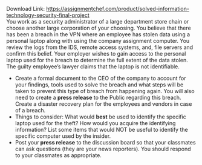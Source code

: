 Download Link: https://assignmentchef.com/product/solved-information-technology-security-final-project
<br>
You work as a security administrator of a large department store chain or choose another large corporation of your choosing. You believe that there has been a breach in the VPN where an employee has stolen data using a personal laptop along with using the company assignment computer. You review the logs from the IDS, remote access systems, and, file servers and confirm this belief. Your employer wishes to gain access to the personal laptop used for the breach to determine the full extent of the data stolen. The guilty employee’s lawyer claims that the laptop is not identifiable.

<ul>

 <li>Create a formal document to the CEO of the company to account for your findings, tools used to solve the breach and what steps will be taken to prevent this type of breach from happening again. You will also need to create a <strong>press release</strong> to the Public regarding this breach. Create a disaster recovery plan for the employees and vendors in case of a breach.</li>

 <li>Things to consider: What would <strong>best</strong> be used to identify the specific laptop used for the theft? How would you acquire the identifying information? List some items that would NOT be useful to identify the specific computer used by the insider.</li>

 <li>Post your<strong> press release</strong> to the discussion board so that your classmates can ask questions (they are your news reporters). You should respond to your classmates as appropriate.</li>

</ul>